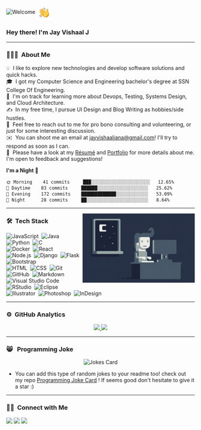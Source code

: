 <img alt="Welcome" src="./assets/gifgit.gif"/>

<img alt="Night Coding" src="./assets/Hand%20Wave.gif" width='40' align="center"/>
<h3>Hey there! I'm Jay Vishaal J</h3>

---
### 👨🏻‍💻 &nbsp;About Me

💡 &nbsp;I like to explore new technologies and develop software solutions and quick hacks.\
🎓 &nbsp;I got my Computer Science and Engineering bachelor's degree at SSN College Of Engineering.\
🌱 &nbsp;I'm on track for learning more about Devops, Testing, Systems Design, and Cloud Architecture.\
✍️ &nbsp;In my free time, I pursue UI Design and Blog Writing as hobbies/side hustles.\
💬 &nbsp;Feel free to reach out to me for pro bono consulting and volunteering, or just for some interesting discussion.\
✉️ &nbsp;You can shoot me an email at jayvishaaljana@gmail.com! I'll try to respond as soon as I can.\
📄 &nbsp;Please have a look at my [Résumé](https://drive.google.com/file/d/1PGPINbWb9HPs7COScFdgm4XakV8N-Lxf/view?usp=sharing) and [Portfolio](https://jayvishaalj.github.io) for more details about me. I'm open to feedback and suggestions!

**I'm a Night 🦉**
<!--START_SECTION:waka-->
```text
🌞 Morning    41 commits     ███░░░░░░░░░░░░░░░░░░░░░░   12.65% 
🌆 Daytime    83 commits     ██████░░░░░░░░░░░░░░░░░░░   25.62% 
🌃 Evening    172 commits    █████████████░░░░░░░░░░░░   53.09% 
🌙 Night      28 commits     ██░░░░░░░░░░░░░░░░░░░░░░░   8.64%

```
<!--END_SECTION:waka-->

---

<img alt="Night Coding" src="./assets/Night-Coding.gif" align="right"/>

### 🛠 &nbsp;Tech Stack


![JavaScript](https://img.shields.io/badge/-JavaScript-05122A?style=flat&logo=javascript)&nbsp;
![Java](https://img.shields.io/badge/-Java-05122A?style=flat&logo=Java&logoColor=FFA518)&nbsp;
![Python](https://img.shields.io/badge/-Python-05122A?style=flat&logo=python)&nbsp;
![C](https://img.shields.io/badge/-C-05122A?style=flat&logo=C&logoColor=A8B9CC)&nbsp;   
![Docker](https://img.shields.io/badge/-Docker-05122A?style=flat&logo=docker)&nbsp;
![React](https://img.shields.io/badge/-React-05122A?style=flat&logo=react)&nbsp;\
![Node.js](https://img.shields.io/badge/-Node.js-05122A?style=flat&logo=node.js)&nbsp;
![Django](https://img.shields.io/badge/-Django-05122A?style=flat&logo=django&logoColor=092E20)&nbsp;
![Flask](https://img.shields.io/badge/-Flask-05122A?style=flat&logo=flask)&nbsp;
![Bootstrap](https://img.shields.io/badge/-Bootstrap-05122A?style=flat&logo=bootstrap&logoColor=563D7C)\
![HTML](https://img.shields.io/badge/-HTML-05122A?style=flat&logo=HTML5)&nbsp;
![CSS](https://img.shields.io/badge/-CSS-05122A?style=flat&logo=CSS3&logoColor=1572B6)&nbsp;
![Git](https://img.shields.io/badge/-Git-05122A?style=flat&logo=git)&nbsp;
![GitHub](https://img.shields.io/badge/-GitHub-05122A?style=flat&logo=github)&nbsp;
![Markdown](https://img.shields.io/badge/-Markdown-05122A?style=flat&logo=markdown)\
![Visual Studio Code](https://img.shields.io/badge/-Visual%20Studio%20Code-05122A?style=flat&logo=visual-studio-code&logoColor=007ACC)&nbsp;
![RStudio](https://img.shields.io/badge/-RStudio-05122A?style=flat&logo=rstudio)&nbsp;
![Eclipse](https://img.shields.io/badge/-Eclipse-05122A?style=flat&logo=eclipse-ide&logoColor=2C2255)\
![Illustrator](https://img.shields.io/badge/-Illustrator-05122A?style=flat&logo=adobe-illustrator)&nbsp;
![Photoshop](https://img.shields.io/badge/-Photoshop-05122A?style=flat&logo=adobe-photoshop)&nbsp;
![InDesign](https://img.shields.io/badge/-InDesign-05122A?style=flat&logo=adobe-indesign)

---

### ⚙️ &nbsp;GitHub Analytics

<p align="center">

<a href="https://github.com/jayvishaalj">
  <img height="180em" src="https://github-readme-stats-eight-theta.vercel.app/api?username=jayvishaalj&show_icons=true&theme=algolia&include_all_commits=true&count_private=true"/>
  <img height="180em" src="https://github-readme-stats-eight-theta.vercel.app/api/top-langs/?username=jayvishaalj&layout=compact&langs_count=8&theme=algolia"/>
</a>
</p>

---

### 😸 &nbsp; Programming Joke
<p align="center">

<img src="https://programming-joke-card.jayvishaalj.vercel.app/api" alt="Jokes Card" />

-  You can add this type of random jokes to your readme too! check out my repo [Programming Joke Card](https://github.com/jayvishaalj/programming-joke-card) ! If seems good don't hesitate to give it a star :)
</p>

---

### 🤝🏻 &nbsp;Connect with Me

<p align="center">

<a href="https://jayvishaalj.github.io"><img src="https://img.shields.io/badge/-jayvishaalj.github.io-3423A6?style=flat&logo=Google-Chrome&logoColor=white"/></a>
<a href="https://www.linkedin.com/in/jay-vishaal-j"><img src="https://img.shields.io/badge/-Jay%20Vishaal%20J-0077B5?style=flat&logo=Linkedin&logoColor=white"/></a>
<a href="mailto:jayvishaalj.01@gmail.com"><img src="https://img.shields.io/badge/-jayvishaalj.01@gmail.com-D14836?style=flat&logo=Gmail&logoColor=white"/></a>

</p>


